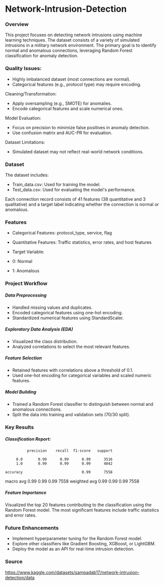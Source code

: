 # Network-Intrusion-Detection

### Overview

This project focuses on detecting network intrusions using machine learning techniques. The dataset consists of a variety of simulated intrusions in a military network environment. The primary goal is to identify normal and anomalous connections, leveraging Random Forest classification for anomaly detection.

### Quality Issues:

- Highly imbalanced dataset (most connections are normal).
- Categorical features (e.g., protocol type) may require encoding.

Cleaning/Transformation:
- Apply oversampling (e.g., SMOTE) for anomalies.
- Encode categorical features and scale numerical ones.

Model Evaluation:
- Focus on precision to minimize false positives in anomaly detection.
- Use confusion matrix and AUC-PR for evaluation.

Dataset Limitations:
- Simulated dataset may not reflect real-world network conditions.

### Dataset

The dataset includes:

- Train_data.csv: Used for training the model.
- Test_data.csv: Used for evaluating the model's performance.

Each connection record consists of 41 features (38 quantitative and 3 qualitative) and a target label indicating whether the connection is normal or anomalous.

### Features

- Categorical Features: protocol_type, service, flag
- Quantitative Features: Traffic statistics, error rates, and host features

- Target Variable:
- 0: Normal
- 1: Anomalous

### Project Workflow

##### Data Preprocessing
- Handled missing values and duplicates.
- Encoded categorical features using one-hot encoding.
- Standardized numerical features using StandardScaler.

##### Exploratory Data Analysis (EDA)
- Visualized the class distribution.
- Analyzed correlations to select the most relevant features.

##### Feature Selection
- Retained features with correlations above a threshold of 0.1.
- Used one-hot encoding for categorical variables and scaled numeric features.

##### Model Building
- Trained a Random Forest classifier to distinguish between normal and anomalous connections.
- Split the data into training and validation sets (70/30 split).

### Key Results

##### Classification Report:

              precision    recall  f1-score   support

         0.0       0.99      0.99      0.99      3516
         1.0       0.99      0.99      0.99      4042

    accuracy                           0.99      7558
   macro avg       0.99      0.99      0.99      7558
weighted avg       0.99      0.99      0.99      7558

##### Feature Importance

Visualized the top 20 features contributing to the classification using the Random Forest model. The most significant features include traffic statistics and error rates.

### Future Enhancements

- Implement hyperparameter tuning for the Random Forest model.
- Explore other classifiers like Gradient Boosting, XGBoost, or LightGBM.
- Deploy the model as an API for real-time intrusion detection.

### Source

https://www.kaggle.com/datasets/sampadab17/network-intrusion-detection/data
